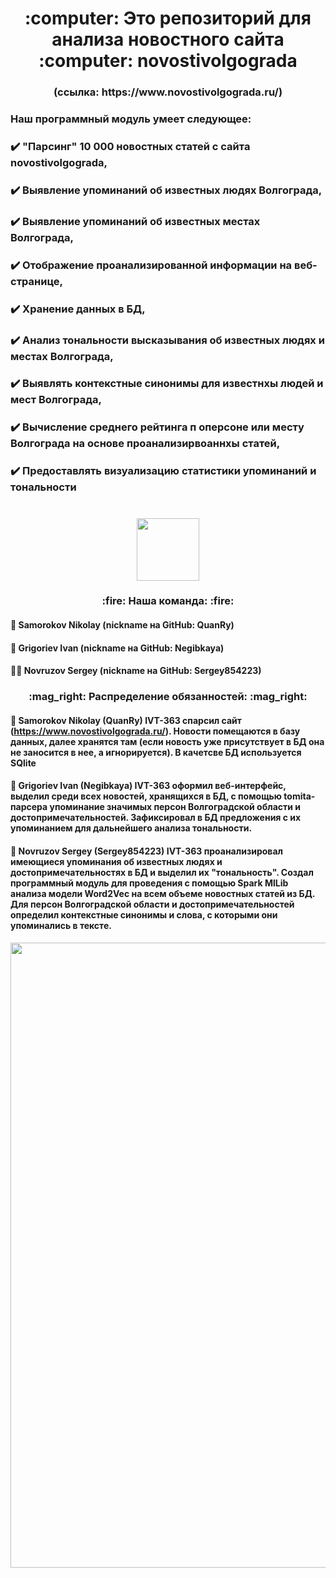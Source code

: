 <h1 align="center"> :computer: Это репозиторий для анализа новостного сайта :computer: novostivolgograda</h1>
<h3 align="center"> (ссылка: https://www.novostivolgograda.ru/) </h3>

### Наш программный модуль умеет следующее: 
### :heavy_check_mark: "Парсинг" 10 000 новостных статей с сайта novostivolgograda,
### :heavy_check_mark: Выявление упоминаний об известных людях Волгограда,
### :heavy_check_mark: Выявление упоминаний об известных местах Волгограда, 
### :heavy_check_mark: Отображение проанализированной информации на веб-странице,
### :heavy_check_mark: Хранение данных в БД,
### :heavy_check_mark: Анализ тональности высказывания об известных людях и местах Волгограда, 
### :heavy_check_mark: Выявлять контекстные синонимы для известнхы людей и мест Волгограда,
### :heavy_check_mark: Вычисление среднего рейтинга п оперсоне или месту Волгограда на основе проанализирвоаннхы статей,
### :heavy_check_mark: Предоставлять визуализацию статистики упоминаний и тональности
#
<div id="header" align="center">
  <img src="https://media.giphy.com/media/M9gbBd9nbDrOTu1Mqx/giphy.gif" width="100"/>
</div>

<h3 align="center"> :fire: Наша команда: :fire: </h3>

#### :construction_worker: Samorokov Nikolay (nickname на GitHub: QuanRy)
#### :cop: Grigoriev Ivan (nickname на GitHub: Negibkaya)
#### :guardsman: Novruzov Sergey (nickname на GitHub: Sergey854223)

<h3 align="center"> :mag_right: Распределение обязанностей: :mag_right: </h3>

#### :hammer: Samorokov Nikolay (QuanRy) IVT-363 спарсил сайт (https://www.novostivolgograda.ru/). Новости помещаются в базу данных, далее хранятся там (если  новость уже присутствует в БД она не заносится в нее, а игнорируется). В качетсве БД используется SQlite
#### :wrench: Grigoriev Ivan (Negibkaya) IVT-363 оформил веб-интерфейс, выделил среди всех новостей, хранящихся в БД, с помощью tomita-парсера упоминание значимых персон Волгоградской области и достопримечательностей. Зафиксировал в БД предложения с их упоминанием для дальнейшего анализа тональности.
#### :nut_and_bolt: Novruzov Sergey (Sergey854223) IVT-363 проанализировал имеющиеся упоминания об известных людях и достопримечательностях в БД и выделил их "тональность". Создал программный модуль для проведения с помощью Spark MlLib анализа модели Word2Vec на всем объеме новостных статей из БД. Для персон Волгоградской области и достопримечательностей определил контекстные синонимы и слова, с которыми они упоминались в тексте.

<div id="header" align="center">
  <img src="https://raw.githubusercontent.com/trinib/trinib/82213791fa9ff58d3ca768ddd6de2489ec23ffca/images/footer.svg" width="1000"/>
</div>
